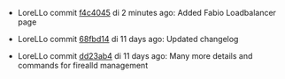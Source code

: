 * LoreLLo commit [f4c4045](https://github.com/lorello/lorello.github.io/commit/f4c4045c671643246f5063fd81dbd3c26865ea9e) di 2 minutes ago: Added Fabio Loadbalancer page

* LoreLLo commit [68fbd14](https://github.com/lorello/lorello.github.io/commit/68fbd145b461ff0d559ca73ce3d69b6ac89be9d1) di 11 days ago: Updated changelog

* LoreLLo commit [dd23ab4](https://github.com/lorello/lorello.github.io/commit/dd23ab4c98576571a5eb1e4b51bdc741b3bffcee) di 11 days ago: Many more details and commands for firealld management
